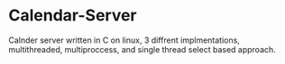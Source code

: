# Calendar-Server
Calnder server written in C on linux, 3 diffrent implmentations, multithreaded, multiproccess, and single thread select based approach.
